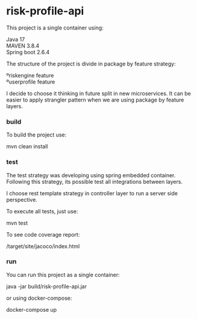 

# risk-profile-api


This project is a single container using:

Java 17 </br>
MAVEN 3.8.4</br>
Spring boot 2.6.4 </br>


The structure of the project is divide in package by feature strategy: 

ºriskengine feature</br>
ºuserprofile feature

I decide to choose it thinking in future split in new microservices. 
It can be easier to apply strangler pattern when we are using package by feature layers. 

### build

To build the project use: 

mvn clean install</br>

### test

The test strategy was developing using spring embedded container. 
Following this strategy, its possible test all integrations between layers. 

I choose rest template strategy in controller layer to run a server side perspective. 


To execute all tests, just use: 

mvn test

To see code coverage report: 

/target/site/jacoco/index.html 

### run

You can run this project as a single container: 

java -jar build/risk-profile-api.jar

or using docker-compose: 

docker-compose up 
